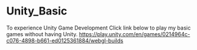 # Unity_Basic
To experience Unity Game Development
Click link below to play my basic games without having Unity.
https://play.unity.com/en/games/0214964c-c076-4898-b661-ed0125361884/webgl-builds
